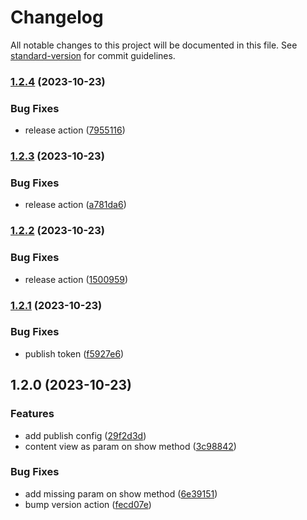 # Changelog

All notable changes to this project will be documented in this file. See [standard-version](https://github.com/conventional-changelog/standard-version) for commit guidelines.

### [1.2.4](https://github.com/Henry-Schein-Brasil/react-native-lottie-splash-screen/compare/v1.2.3...v1.2.4) (2023-10-23)


### Bug Fixes

* release action ([7955116](https://github.com/Henry-Schein-Brasil/react-native-lottie-splash-screen/commit/7955116bba8bca5dd0f0a14650a88cf0098a2b35))

### [1.2.3](https://github.com/Henry-Schein-Brasil/react-native-lottie-splash-screen/compare/v1.2.2...v1.2.3) (2023-10-23)


### Bug Fixes

* release action ([a781da6](https://github.com/Henry-Schein-Brasil/react-native-lottie-splash-screen/commit/a781da60a41f0d5184a4bd676ba61e9eeb684ad7))

### [1.2.2](https://github.com/Henry-Schein-Brasil/react-native-lottie-splash-screen/compare/v1.2.1...v1.2.2) (2023-10-23)


### Bug Fixes

* release action ([1500959](https://github.com/Henry-Schein-Brasil/react-native-lottie-splash-screen/commit/1500959f125cf630060ea8c5a27000a79389bfe5))

### [1.2.1](https://github.com/Henry-Schein-Brasil/react-native-lottie-splash-screen/compare/v1.2.0...v1.2.1) (2023-10-23)


### Bug Fixes

* publish token ([f5927e6](https://github.com/Henry-Schein-Brasil/react-native-lottie-splash-screen/commit/f5927e657acd0e88b144cc52d162cb25e4663ebc))

## 1.2.0 (2023-10-23)


### Features

* add publish config ([29f2d3d](https://github.com/Henry-Schein-Brasil/react-native-lottie-splash-screen/commit/29f2d3d9db54f980d6c1914595ba9fa5cd186ee0))
* content view as param on show method ([3c98842](https://github.com/Henry-Schein-Brasil/react-native-lottie-splash-screen/commit/3c9884201e356292499f3d0695f9527049340442))


### Bug Fixes

* add missing param on show method ([6e39151](https://github.com/Henry-Schein-Brasil/react-native-lottie-splash-screen/commit/6e39151cde35a8c6733d1b213e3d686fea5f881a))
* bump version action ([fecd07e](https://github.com/Henry-Schein-Brasil/react-native-lottie-splash-screen/commit/fecd07e4f4c4eebe922de631e9e9770a934f0546))
